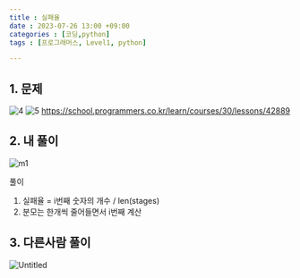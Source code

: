 ```yaml
---
title : 실패율
date : 2023-07-26 13:00 +09:00
categories : [코딩,python]
tags : [프로그래머스, Level1, python]

---
```

## 1. 문제

![4](https://github.com/mini0-0/mini0-0.github.io/assets/63296983/0e12c4ea-7635-4157-b09a-e06a99009102)
![5](https://github.com/mini0-0/mini0-0.github.io/assets/63296983/c5021957-67d8-4ad1-b3e4-970459120e08)
<https://school.programmers.co.kr/learn/courses/30/lessons/42889>

## 2. 내 풀이

![m1](https://github.com/mini0-0/mini0-0.github.io/assets/63296983/454535ec-15e9-4d07-bb71-b2088ab26f08)

풀이

1. 실패율 = i번째 숫자의 개수 / len(stages)
2. 분모는 한개씩 줄어들면서 i번째 계산

## 3. 다른사람 풀이

![Untitled](https://github.com/mini0-0/mini0-0.github.io/assets/63296983/dfee79e2-63c8-4b53-a4d9-07f34f84d671)

